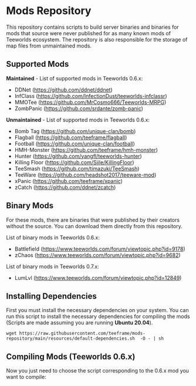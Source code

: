 # Mods Repository

This repository contains scripts to build server binaries and binaries for mods that source were never published for as many known mods of Teeworlds ecosystem. The repository is also responsible for the storage of map files from unmaintained mods.

## Supported Mods

**Maintained** - List of supported mods in Teeworlds 0.6.x:

- DDNet (https://github.com/ddnet/ddnet)
- InfClass (https://github.com/InfectionDust/teeworlds-infclassr)
- MMOTee (https://github.com/MrCosmo666/Teeworlds-MRPG)
- ZombPanic (https://github.com/srdante/zomb-panic)

**Unmaintained** - List of supported mods in Teeworlds 0.6.x:

- Bomb Tag (https://github.com/unique-clan/bomb)
- Flagball (https://github.com/teeframe/flagball)
- Football (https://github.com/unique-clan/football)
- HMH-Monster (https://github.com/teeframe/hmh-monster)
- Hunter (https://github.com/yangfl/teeworlds-hunter)
- Killing Floor (https://github.com/Siile/KillingFloor)
- TeeSmash (https://github.com/timazuki/TeeSmash)
- TeeWare (https://github.com/headshot2017/teeware-mod)
- xPanic (https://github.com/teeframe/xpanic)
- zCatch (https://github.com/ddnet/zcatch)

## Binary Mods

For these mods, there are binaries that were published by their creators without the source. You can download them directly from this repository.

List of binary mods in Teeworlds 0.6.x:

- Battlefield (https://www.teeworlds.com/forum/viewtopic.php?id=9178)
- zChaos (https://www.teeworlds.com/forum/viewtopic.php?id=9682)

List of binary mods in Teeworlds 0.7.x:

- LumLvl (https://www.teeworlds.com/forum/viewtopic.php?id=12849)

## Installing Dependencies

First you must install the necessary dependencies on your system. You can run this script to install the necessary dependencies for compiling the mods (Scripts are made assuming you are running **Ubuntu 20.04**).

```
wget https://raw.githubusercontent.com/teeframe/mods-repository/main/resources/default-dependencies.sh  -O - | sh
```

## Compiling Mods (Teeworlds 0.6.x)

Now you just need to choose the script corresponding to the 0.6.x mod you want to compile:
